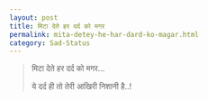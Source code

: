 ```yaml
---
layout: post
title: मिटा देते हर दर्द को मगर 
permalink: mita-detey-he-har-dard-ko-magar.html
category: Sad-Status
---
```

> मिटा देते हर दर्द को मगर...
> 
> ये दर्द ही तो तेरी आखिरी निशानी है..!
